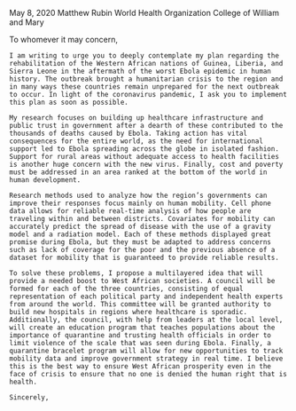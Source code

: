 May 8, 2020
Matthew Rubin
World Health Organization
College of William and Mary

To whomever it may concern,

	I am writing to urge you to deeply contemplate my plan regarding the rehabilitation of the Western African nations of Guinea, Liberia, and Sierra Leone in the aftermath of the worst Ebola epidemic in human history. The outbreak brought a humanitarian crisis to the region and in many ways these countries remain unprepared for the next outbreak to occur. In light of the coronavirus pandemic, I ask you to implement this plan as soon as possible.
  
	My research focuses on building up healthcare infrastructure and public trust in government after a dearth of these contributed to the thousands of deaths caused by Ebola. Taking action has vital consequences for the entire world, as the need for international support led to Ebola spreading across the globe in isolated fashion. Support for rural areas without adequate access to health facilities is another huge concern with the new virus. Finally, cost and poverty must be addressed in an area ranked at the bottom of the world in human development.
  
	Research methods used to analyze how the region’s governments can improve their responses focus mainly on human mobility. Cell phone data allows for reliable real-time analysis of how people are traveling within and between districts. Covariates for mobility can accurately predict the spread of disease with the use of a gravity model and a radiation model. Each of these methods displayed great promise during Ebola, but they must be adapted to address concerns such as lack of coverage for the poor and the previous absence of a dataset for mobility that is guaranteed to provide reliable results.
  
	To solve these problems, I propose a multilayered idea that will provide a needed boost to West African societies. A council will be formed for each of the three countries, consisting of equal representation of each political party and independent health experts from around the world. This committee will be granted authority to build new hospitals in regions where healthcare is sporadic. Additionally, the council, with help from leaders at the local level, will create an education program that teaches populations about the importance of quarantine and trusting health officials in order to limit violence of the scale that was seen during Ebola. Finally, a quarantine bracelet program will allow for new opportunities to track mobility data and improve government strategy in real time. I believe this is the best way to ensure West African prosperity even in the face of crisis to ensure that no one is denied the human right that is health.
  
	Sincerely, 
